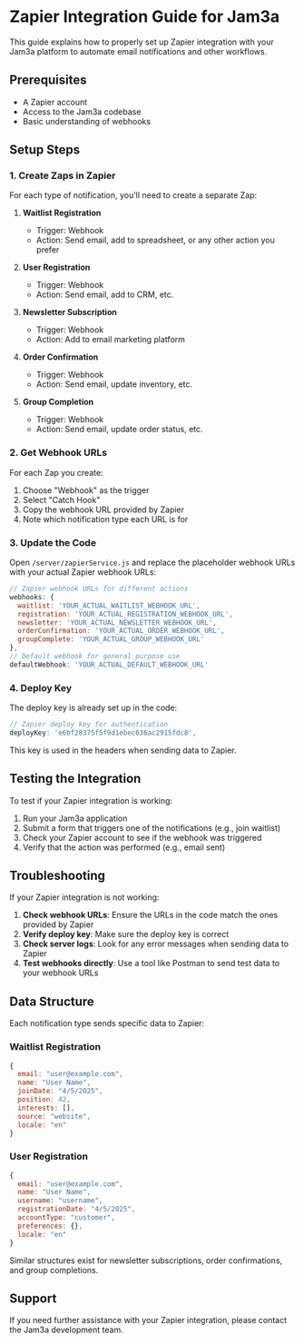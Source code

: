 # Zapier Integration Guide for Jam3a

This guide explains how to properly set up Zapier integration with your Jam3a platform to automate email notifications and other workflows.

## Prerequisites

- A Zapier account
- Access to the Jam3a codebase
- Basic understanding of webhooks

## Setup Steps

### 1. Create Zaps in Zapier

For each type of notification, you'll need to create a separate Zap:

1. **Waitlist Registration**
   - Trigger: Webhook
   - Action: Send email, add to spreadsheet, or any other action you prefer

2. **User Registration**
   - Trigger: Webhook
   - Action: Send email, add to CRM, etc.

3. **Newsletter Subscription**
   - Trigger: Webhook
   - Action: Add to email marketing platform

4. **Order Confirmation**
   - Trigger: Webhook
   - Action: Send email, update inventory, etc.

5. **Group Completion**
   - Trigger: Webhook
   - Action: Send email, update order status, etc.

### 2. Get Webhook URLs

For each Zap you create:

1. Choose "Webhook" as the trigger
2. Select "Catch Hook"
3. Copy the webhook URL provided by Zapier
4. Note which notification type each URL is for

### 3. Update the Code

Open `/server/zapierService.js` and replace the placeholder webhook URLs with your actual Zapier webhook URLs:

```javascript
// Zapier webhook URLs for different actions
webhooks: {
  waitlist: 'YOUR_ACTUAL_WAITLIST_WEBHOOK_URL', 
  registration: 'YOUR_ACTUAL_REGISTRATION_WEBHOOK_URL', 
  newsletter: 'YOUR_ACTUAL_NEWSLETTER_WEBHOOK_URL', 
  orderConfirmation: 'YOUR_ACTUAL_ORDER_WEBHOOK_URL', 
  groupComplete: 'YOUR_ACTUAL_GROUP_WEBHOOK_URL' 
},
// Default webhook for general purpose use
defaultWebhook: 'YOUR_ACTUAL_DEFAULT_WEBHOOK_URL'
```

### 4. Deploy Key

The deploy key is already set up in the code:

```javascript
// Zapier deploy key for authentication
deployKey: 'e6bf28375f5f9d1ebec636ac2915fdc8',
```

This key is used in the headers when sending data to Zapier.

## Testing the Integration

To test if your Zapier integration is working:

1. Run your Jam3a application
2. Submit a form that triggers one of the notifications (e.g., join waitlist)
3. Check your Zapier account to see if the webhook was triggered
4. Verify that the action was performed (e.g., email sent)

## Troubleshooting

If your Zapier integration is not working:

1. **Check webhook URLs**: Ensure the URLs in the code match the ones provided by Zapier
2. **Verify deploy key**: Make sure the deploy key is correct
3. **Check server logs**: Look for any error messages when sending data to Zapier
4. **Test webhooks directly**: Use a tool like Postman to send test data to your webhook URLs

## Data Structure

Each notification type sends specific data to Zapier:

### Waitlist Registration
```javascript
{
  email: "user@example.com",
  name: "User Name",
  joinDate: "4/5/2025",
  position: 42,
  interests: [],
  source: "website",
  locale: "en"
}
```

### User Registration
```javascript
{
  email: "user@example.com",
  name: "User Name",
  username: "username",
  registrationDate: "4/5/2025",
  accountType: "customer",
  preferences: {},
  locale: "en"
}
```

Similar structures exist for newsletter subscriptions, order confirmations, and group completions.

## Support

If you need further assistance with your Zapier integration, please contact the Jam3a development team.
